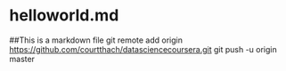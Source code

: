 # helloworld.md
##This is a markdown file
git remote add origin https://github.com/courtthach/datasciencecoursera.git
git push -u origin master
